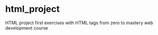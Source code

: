 # html_project
HTML project 
first exercises with HTML tags from zero to mastery web development course 

